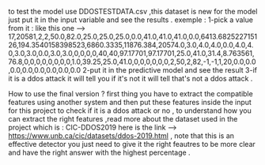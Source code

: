 to test the model use DDOSTESTDATA.csv ,this dataset is new for the model just put it in the input variable and see the results .
exemple :
1-pick a value from it : like this one --> 17,20581,2,2,50.0,82.0,25.0,25.0,25.0,0.0,41.0,41.0,41.0,0.0,6413.682522715126,194.3540158398523,6860.3335,11876.384,20574.0,3.0,4.0,4.0,0.0,4.0,4.0,3.0,3.0,0.0,3.0,3.0,0,0,0,0,40,40,97.17701,97.17701,25.0,41.0,31.4,8.763561,76.8,0,0,0,0,0,0,0,0,1.0,39.25,25.0,41.0,0,0,0,0,0,0,2,50,2,82,-1,-1,1,20,0.0,0.0,0.0,0.0,0.0,0.0,0.0,0.0
2-put it in the predictive model and see the result 
3-if it is a ddos attack it will tell you if it's not it will tell that's not a ddos attack .

How to use the final version ?
first thing you have to extract the compatible features using another system and then put these features inside the input for this project to check if it is a ddos attack or no , to understand how you can extract the right features ,read more about the dataset used in the project which is : CIC-DDOS2019 here is the link --> https://www.unb.ca/cic/datasets/ddos-2019.html  , note that this is an effective detector you just need to give it the right feautres to be more clear and have the right answer with the highest percentage .
